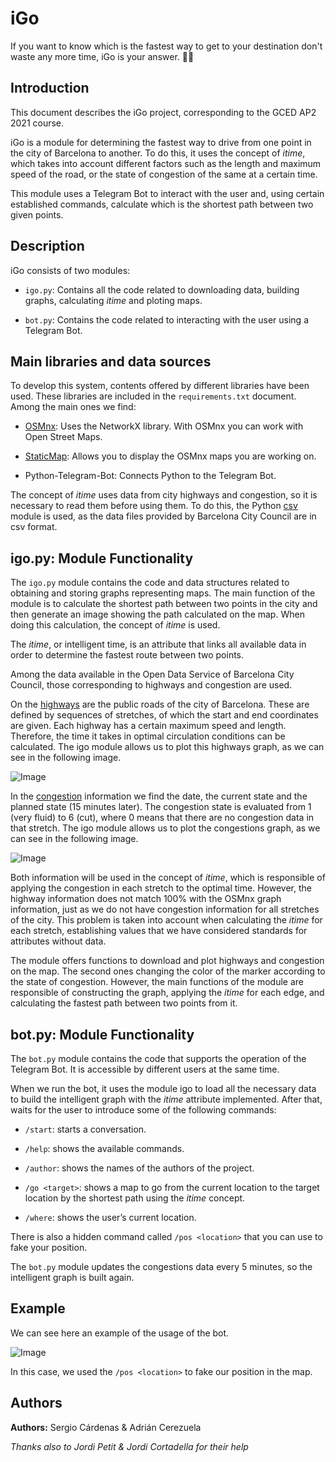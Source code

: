 # iGo

If you want to know which is the fastest way to get to your destination don't waste any more time, iGo is your answer. 🚗💨

## Introduction

This document describes the iGo project, corresponding to the GCED AP2 2021 course.

iGo is a module for determining the fastest way to drive from one point in the city of Barcelona to another. To do this, it uses the concept of _itime_, which takes into account different factors such as the length and maximum speed of the road, or the state of congestion of the same at a certain time.

This module uses a Telegram Bot to interact with the user and, using certain established commands, calculate which is the shortest path between two given points.

## Description

iGo consists of two modules:

* `igo.py`: Contains all the code related to downloading data, building graphs, calculating _itime_ and ploting maps.

* `bot.py`: Contains the code related to interacting with the user using a Telegram Bot.

## Main libraries and data sources

To develop this system, contents offered by different libraries have been used. These libraries are included in the `requirements.txt` document. Among the main ones we find:

* [OSMnx](https://geoffboeing.com/2016/11/osmnx-python-street-networks/): Uses the NetworkX library. With OSMnx you can work with Open Street Maps.

* [StaticMap](https://github.com/komoot/staticmap): Allows you to display the OSMnx maps you are working on.

* Python-Telegram-Bot: Connects Python to the Telegram Bot.

The concept of _itime_ uses data from city highways and congestion, so it is necessary to read them before using them. To do this, the Python [csv](https://docs.python.org/3/library/csv.html) module is used, as the data files provided by Barcelona City Council are in csv format.

## igo.py: Module Functionality

The `igo.py` module contains the code and data structures related to obtaining and storing graphs representing maps. The main function of the module is to calculate the shortest path between two points in the city and then generate an image showing the path calculated on the map. When doing this calculation, the concept of _itime_ is used.

The _itime_, or intelligent time, is an attribute that links all available data in order to determine the fastest route between two points.

Among the data available in the Open Data Service of Barcelona City Council, those corresponding to highways and congestion are used.

On the [highways](https://opendata-ajuntament.barcelona.cat/data/ca/dataset/transit-relacio-trams) are the public roads of the city of Barcelona. These are defined by sequences of stretches, of which the start and end coordinates are given. Each highway has a certain maximum speed and length. Therefore, the time it takes in optimal circulation conditions can be calculated. The igo module allows us to plot this highways graph, as we can see in the following image.

![Image](highways.png "Highways")

In the [congestion](https://opendata-ajuntament.barcelona.cat/data/ca/dataset/trams) information we find the date, the current state and the planned state (15 minutes later). The congestion state is evaluated from 1 (very fluid) to 6 (cut), where 0 means that there are no congestion data in that stretch. The igo module allows us to plot the congestions graph, as we can see in the following image.

![Image](congestions.png "Congestions")

Both information will be used in the concept of _itime_, which is responsible of applying the congestion in each stretch to the optimal time. However, the highway information does not match 100% with the OSMnx graph information, just as we do not have congestion information for all stretches of the city. This problem is taken into account when calculating the _itime_ for each stretch, establishing values that we have considered standards for attributes without data.

The module offers functions to download and plot highways and congestion on the map. The second ones changing the color of the marker according to the state of congestion. However, the main functions of the module are responsible of constructing the graph, applying the _itime_ for each edge, and calculating the fastest path between two points from it.

## bot.py: Module Functionality

The `bot.py` module contains the code that supports the operation of the Telegram Bot. It is accessible by different users at the same time.

When we run the bot, it uses the module igo to load all the necessary data to build the intelligent graph with the _itime_ attribute implemented. After that, waits for the user to introduce some of the following commands:

* `/start`: starts a conversation.

* `/help`: shows the available commands.

* `/author`: shows the names of the authors of the project.

* `/go <target>`: shows a map to go from the current location to the target location by the shortest path using the _itime_ concept.

* `/where`: shows the user’s current location.

There is also a hidden command called `/pos <location>` that you can use to fake your position.

The `bot.py` module updates the congestions data every 5 minutes, so the intelligent graph is built again.


## Example

We can see here an example of the usage of the bot.

![Image](example.png "Example")

In this case, we used the `/pos <location>` to fake our position in the map.

## Authors

**Authors:** Sergio Cárdenas & Adrián Cerezuela

_Thanks also to Jordi Petit & Jordi Cortadella for their help_
